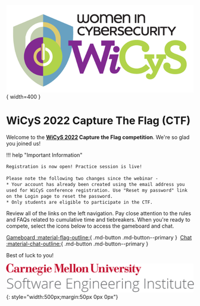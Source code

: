 ![WiCyS Logo](assets/NEWWiCySLogo-transparentbg.png){ width=400 }

# WiCyS 2022 Capture The Flag (CTF)

Welcome to the **[WiCyS 2022](https://www.wicys.org/events/wicys-2022/) Capture the Flag competition**. We're so glad you joined us!

!!! help "Important Information"

    Registration is now open! Practice session is live!

    Please note the following two changes since the webinar - 
    * Your account has already been created using the email address you used for WiCyS conference registration. Use "Reset my password" link on the Login page to reset the password. 
    * Only students are eligible to participate in the CTF.

Review all of the links on the left navigation. Pay close attention to the rules and FAQs related to cumulative time and tiebreakers.  When you're ready to compete, select the icons below to access the gameboard and chat.

[Gameboard :material-flag-outline:](https://wictf.com/gameboard/home){ .md-button .md-button--primary }&nbsp;&nbsp;[Chat :material-chat-outline:](https://wictf.com/chat){ .md-button .md-button--primary }

Best of luck to you!

![CMU SEI Unitmark](assets/cmu-sei-unitmark.png){: style="width:500px;margin:50px 0px 0px"}